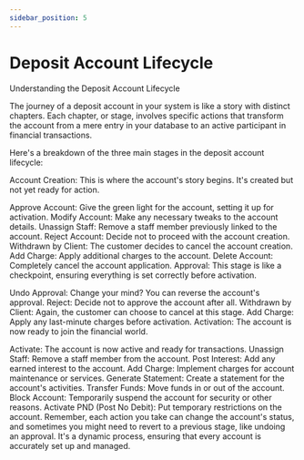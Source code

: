 ```yaml
---
sidebar_position: 5
---
```


# Deposit Account Lifecycle

Understanding the Deposit Account Lifecycle

The journey of a deposit account in your system is like a story with distinct chapters. Each chapter, or stage, involves specific actions that transform the account from a mere entry in your database to an active participant in financial transactions.

Here's a breakdown of the three main stages in the deposit account lifecycle:

Account Creation: This is where the account's story begins. It's created but not yet ready for action.

Approve Account: Give the green light for the account, setting it up for activation.
Modify Account: Make any necessary tweaks to the account details.
Unassign Staff: Remove a staff member previously linked to the account.
Reject Account: Decide not to proceed with the account creation.
Withdrawn by Client: The customer decides to cancel the account creation.
Add Charge: Apply additional charges to the account.
Delete Account: Completely cancel the account application.
Approval: This stage is like a checkpoint, ensuring everything is set correctly before activation.

Undo Approval: Change your mind? You can reverse the account's approval.
Reject: Decide not to approve the account after all.
Withdrawn by Client: Again, the customer can choose to cancel at this stage.
Add Charge: Apply any last-minute charges before activation.
Activation: The account is now ready to join the financial world.

Activate: The account is now active and ready for transactions.
Unassign Staff: Remove a staff member from the account.
Post Interest: Add any earned interest to the account.
Add Charge: Implement charges for account maintenance or services.
Generate Statement: Create a statement for the account's activities.
Transfer Funds: Move funds in or out of the account.
Block Account: Temporarily suspend the account for security or other reasons.
Activate PND (Post No Debit): Put temporary restrictions on the account.
Remember, each action you take can change the account's status, and sometimes you might need to revert to a previous stage, like undoing an approval. It's a dynamic process, ensuring that every account is accurately set up and managed.